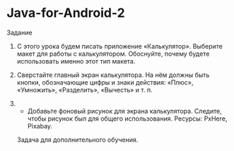 # Java-for-Android-2

Задание
1. С этого урока будем писать приложение «Калькулятор». Выберите макет для работы с калькулятором. Обоснуйте, почему будете использовать именно этот тип макета.
2. Сверстайте главный экран калькулятора. На нём должны быть кнопки, обозначающие цифры и знаки действия: «Плюс», «Умножить», «Разделить», «Вычесть» и т. п.
3. * Добавьте фоновый рисунок для экрана калькулятора. Следите, чтобы рисунок был для общего использования. Ресурсы: PxHere, Pixabay.

    Задача для дополнительного обучения.
